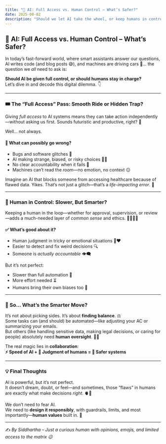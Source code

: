 ```yaml
---
title: "🤖 AI: Full Access vs. Human Control – What’s Safer?"
date: 2025-08-02
description: "Should we let AI take the wheel, or keep humans in control? Let’s explore the risks and rewards of full access vs. human oversight."
---
```


## 🤖 **AI: Full Access vs. Human Control – What’s Safer?**

In today’s fast-forward world, where smart assistants answer our questions, AI writes code (and blog posts 😅), and machines are driving cars 🚗… the question we *all* need to ask is:

**Should AI be given full control, or should humans stay in charge?**  
Let’s dive in and decode this digital dilemma. 👇

---

### 🎟️ The “Full Access” Pass: Smooth Ride or Hidden Trap?

Giving *full access* to AI systems means they can take action independently—without asking us first. Sounds futuristic and productive, right? 🚀

Well… not always.

#### 😬 What can possibly go wrong?
- Bugs and software glitches 🐞  
- AI making strange, biased, or risky choices 🤖💭  
- No clear accountability when it fails 🙈  
- Machines can’t read the *room*—no emotion, no context 😐

Imagine an AI that blocks someone from accessing healthcare because of flawed data. Yikes. That’s not just a glitch—that’s a *life-impacting error*. 🚫

---

### 🧠 Human in Control: Slower, But Smarter?

Keeping a human in the loop—whether for approval, supervision, or review—adds a much-needed layer of *common sense* and ethics. 🙋‍♀️🙋‍♂️

#### ✅ What’s good about it?
- Human judgment in tricky or emotional situations 🧠❤️  
- Easier to detect and fix weird decisions 🔍  
- Someone is *actually accountable* 👁️‍🗨️

But it’s not perfect:

- Slower than full automation 🐢  
- More effort needed ⏳  
- Humans bring their own biases too 😬

---

### 🧩 So… What’s the Smarter Move?

It’s not about picking sides. It’s about **finding balance**. ⚖️  
Some tasks can (and should) be automated—like adjusting your AC or summarizing your emails.  
But others (like handling sensitive data, making legal decisions, or caring for people) absolutely need **human oversight**. 👨‍⚖️

The real magic lies in **collaboration**:  
**⚡ Speed of AI + 🧠 Judgment of humans = 🚦 Safer systems**

---

### 💡 Final Thoughts

AI is powerful, but it’s not perfect.  
It doesn’t dream, doubt, or feel—and sometimes, those “flaws” in humans are exactly what make decisions *right*. 🫀🧠

We don’t need to fear AI.  
We need to **design it responsibly**, with guardrails, limits, and most importantly—**human values** built in. 💬

---

✍️ *By Siddhartha – Just a curious human with opinions, emojis, and limited access to the matrix 😉*